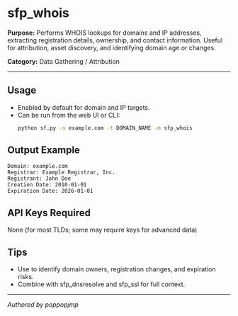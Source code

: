 # sfp_whois

**Purpose:**
Performs WHOIS lookups for domains and IP addresses, extracting registration details, ownership, and contact information. Useful for attribution, asset discovery, and identifying domain age or changes.

**Category:** Data Gathering / Attribution

---

## Usage
- Enabled by default for domain and IP targets.
- Can be run from the web UI or CLI:
  ```sh
  python sf.py -s example.com -t DOMAIN_NAME -m sfp_whois
  ```

## Output Example
```
Domain: example.com
Registrar: Example Registrar, Inc.
Registrant: John Doe
Creation Date: 2010-01-01
Expiration Date: 2026-01-01
```

## API Keys Required
None (for most TLDs; some may require keys for advanced data)

## Tips
- Use to identify domain owners, registration changes, and expiration risks.
- Combine with sfp_dnsresolve and sfp_ssl for full context.

---

*Authored by poppopjmp*
